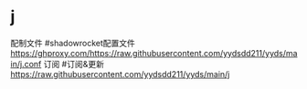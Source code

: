 # j
配制文件
#shadowrocket配置文件 https://ghproxy.com/https://raw.githubusercontent.com/yydsdd211/yyds/main/j.conf
订阅
#订阅&更新 https://raw.githubusercontent.com/yydsdd211/yyds/main/j

